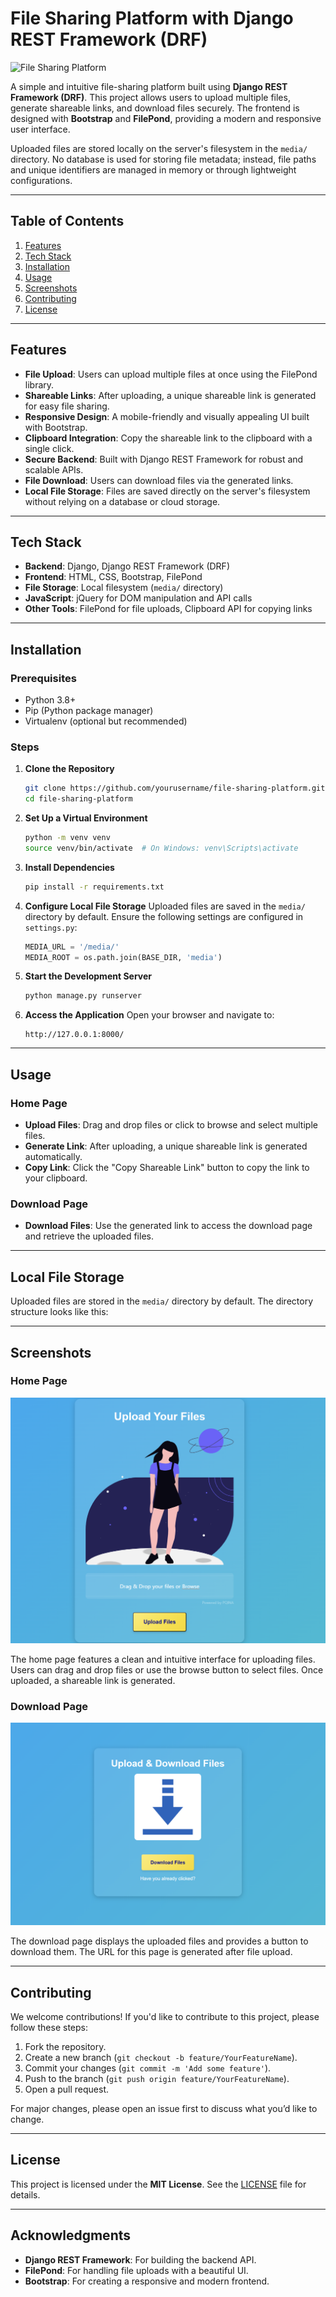 # File Sharing Platform with Django REST Framework (DRF)

![File Sharing Platform](https://via.placeholder.com/800x400?text=File+Sharing+Platform)

A simple and intuitive file-sharing platform built using **Django REST Framework (DRF)**. This project allows users to upload multiple files, generate shareable links, and download files securely. The frontend is designed with **Bootstrap** and **FilePond**, providing a modern and responsive user interface.

Uploaded files are stored locally on the server's filesystem in the `media/` directory. No database is used for storing file metadata; instead, file paths and unique identifiers are managed in memory or through lightweight configurations.

---

## Table of Contents

1. [Features](#features)
2. [Tech Stack](#tech-stack)
3. [Installation](#installation)
4. [Usage](#usage)
5. [Screenshots](#screenshots)
6. [Contributing](#contributing)
7. [License](#license)

---

## Features

- **File Upload**: Users can upload multiple files at once using the FilePond library.
- **Shareable Links**: After uploading, a unique shareable link is generated for easy file sharing.
- **Responsive Design**: A mobile-friendly and visually appealing UI built with Bootstrap.
- **Clipboard Integration**: Copy the shareable link to the clipboard with a single click.
- **Secure Backend**: Built with Django REST Framework for robust and scalable APIs.
- **File Download**: Users can download files via the generated links.
- **Local File Storage**: Files are saved directly on the server's filesystem without relying on a database or cloud storage.

---

## Tech Stack

- **Backend**: Django, Django REST Framework (DRF)
- **Frontend**: HTML, CSS, Bootstrap, FilePond
- **File Storage**: Local filesystem (`media/` directory)
- **JavaScript**: jQuery for DOM manipulation and API calls
- **Other Tools**: FilePond for file uploads, Clipboard API for copying links

---

## Installation

### Prerequisites

- Python 3.8+
- Pip (Python package manager)
- Virtualenv (optional but recommended)

### Steps

1. **Clone the Repository**
   ```bash
   git clone https://github.com/yourusername/file-sharing-platform.git
   cd file-sharing-platform
   ```

2. **Set Up a Virtual Environment**
   ```bash
   python -m venv venv
   source venv/bin/activate  # On Windows: venv\Scripts\activate
   ```

3. **Install Dependencies**
   ```bash
   pip install -r requirements.txt
   ```

4. **Configure Local File Storage**
   Uploaded files are saved in the `media/` directory by default. Ensure the following settings are configured in `settings.py`:

   ```python
   MEDIA_URL = '/media/'
   MEDIA_ROOT = os.path.join(BASE_DIR, 'media')
   ```

5. **Start the Development Server**
   ```bash
   python manage.py runserver
   ```

6. **Access the Application**
   Open your browser and navigate to:
   ```
   http://127.0.0.1:8000/
   ```

---

## Usage

### Home Page
- **Upload Files**: Drag and drop files or click to browse and select multiple files.
- **Generate Link**: After uploading, a unique shareable link is generated automatically.
- **Copy Link**: Click the "Copy Shareable Link" button to copy the link to your clipboard.

### Download Page
- **Download Files**: Use the generated link to access the download page and retrieve the uploaded files.

---

## Local File Storage

Uploaded files are stored in the `media/` directory by default. The directory structure looks like this:


---

## Screenshots

### Home Page
![Home Page](FILE_SHARE/public/static/image/home-page.png)

The home page features a clean and intuitive interface for uploading files. Users can drag and drop files or use the browse button to select files. Once uploaded, a shareable link is generated.

### Download Page
![Download Page](FILE_SHARE/public/static/image/download-page.png)

The download page displays the uploaded files and provides a button to download them. The URL for this page is generated after file upload.

---

## Contributing

We welcome contributions! If you'd like to contribute to this project, please follow these steps:

1. Fork the repository.
2. Create a new branch (`git checkout -b feature/YourFeatureName`).
3. Commit your changes (`git commit -m 'Add some feature'`).
4. Push to the branch (`git push origin feature/YourFeatureName`).
5. Open a pull request.

For major changes, please open an issue first to discuss what you’d like to change.

---

## License

This project is licensed under the **MIT License**. See the [LICENSE](LICENSE) file for details.

---

## Acknowledgments

- **Django REST Framework**: For building the backend API.
- **FilePond**: For handling file uploads with a beautiful UI.
- **Bootstrap**: For creating a responsive and modern frontend.
